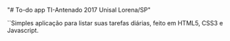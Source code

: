 "# To-do app TI-Antenado 2017 Unisal Lorena/SP"

``Simples aplicação para listar suas tarefas diárias, feito em HTML5, CSS3 e Javascript. 
